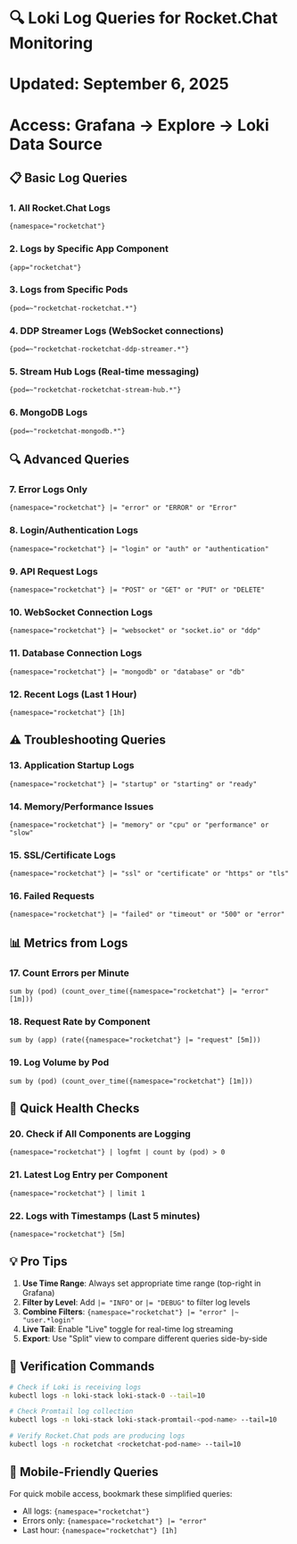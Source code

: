 # 🔍 Loki Log Queries for Rocket.Chat Monitoring
# Updated: September 6, 2025
# Access: Grafana → Explore → Loki Data Source

## 📋 **Basic Log Queries**

### **1. All Rocket.Chat Logs**
```logql
{namespace="rocketchat"}
```

### **2. Logs by Specific App Component**
```logql
{app="rocketchat"}
```

### **3. Logs from Specific Pods**
```logql
{pod=~"rocketchat-rocketchat.*"}
```

### **4. DDP Streamer Logs (WebSocket connections)**
```logql
{pod=~"rocketchat-rocketchat-ddp-streamer.*"}
```

### **5. Stream Hub Logs (Real-time messaging)**
```logql
{pod=~"rocketchat-rocketchat-stream-hub.*"}
```

### **6. MongoDB Logs**
```logql
{pod=~"rocketchat-mongodb.*"}
```

## 🔍 **Advanced Queries**

### **7. Error Logs Only**
```logql
{namespace="rocketchat"} |= "error" or "ERROR" or "Error"
```

### **8. Login/Authentication Logs**
```logql
{namespace="rocketchat"} |= "login" or "auth" or "authentication"
```

### **9. API Request Logs**
```logql
{namespace="rocketchat"} |= "POST" or "GET" or "PUT" or "DELETE"
```

### **10. WebSocket Connection Logs**
```logql
{namespace="rocketchat"} |= "websocket" or "socket.io" or "ddp"
```

### **11. Database Connection Logs**
```logql
{namespace="rocketchat"} |= "mongodb" or "database" or "db"
```

### **12. Recent Logs (Last 1 Hour)**
```logql
{namespace="rocketchat"} [1h]
```

## ⚠️ **Troubleshooting Queries**

### **13. Application Startup Logs**
```logql
{namespace="rocketchat"} |= "startup" or "starting" or "ready"
```

### **14. Memory/Performance Issues**
```logql
{namespace="rocketchat"} |= "memory" or "cpu" or "performance" or "slow"
```

### **15. SSL/Certificate Logs**
```logql
{namespace="rocketchat"} |= "ssl" or "certificate" or "https" or "tls"
```

### **16. Failed Requests**
```logql
{namespace="rocketchat"} |= "failed" or "timeout" or "500" or "error"
```

## 📊 **Metrics from Logs**

### **17. Count Errors per Minute**
```logql
sum by (pod) (count_over_time({namespace="rocketchat"} |= "error" [1m]))
```

### **18. Request Rate by Component**
```logql
sum by (app) (rate({namespace="rocketchat"} |= "request" [5m]))
```

### **19. Log Volume by Pod**
```logql
sum by (pod) (count_over_time({namespace="rocketchat"} [1m]))
```

## 🎯 **Quick Health Checks**

### **20. Check if All Components are Logging**
```logql
{namespace="rocketchat"} | logfmt | count by (pod) > 0
```

### **21. Latest Log Entry per Component**
```logql
{namespace="rocketchat"} | limit 1
```

### **22. Logs with Timestamps (Last 5 minutes)**
```logql
{namespace="rocketchat"} [5m]
```

## 💡 **Pro Tips**

1. **Use Time Range**: Always set appropriate time range (top-right in Grafana)
2. **Filter by Level**: Add `|= "INFO"` or `|= "DEBUG"` to filter log levels
3. **Combine Filters**: `{namespace="rocketchat"} |= "error" |~ "user.*login"`
4. **Live Tail**: Enable "Live" toggle for real-time log streaming
5. **Export**: Use "Split" view to compare different queries side-by-side

## 🚀 **Verification Commands**

```bash
# Check if Loki is receiving logs
kubectl logs -n loki-stack loki-stack-0 --tail=10

# Check Promtail log collection
kubectl logs -n loki-stack loki-stack-promtail-<pod-name> --tail=10

# Verify Rocket.Chat pods are producing logs
kubectl logs -n rocketchat <rocketchat-pod-name> --tail=10
```

## 📱 **Mobile-Friendly Queries**
For quick mobile access, bookmark these simplified queries:
- All logs: `{namespace="rocketchat"}`
- Errors only: `{namespace="rocketchat"} |= "error"`
- Last hour: `{namespace="rocketchat"} [1h]`
